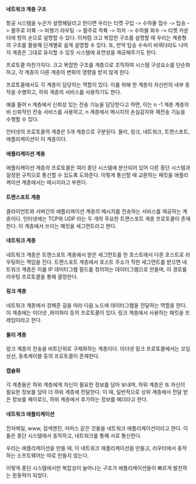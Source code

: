 
#### 네트워크 계층 구조
항공 시스템을 누군가 설명해달라고 한다면 우리는
티켓 구입 -> 수하물 접수 -> 탑승 -> 활주로 이륙 -> 비행기 라우팅 -> 활주로 착륙 -> 하차 -> 수하물 회수 -> 티켓 카운터에 항의
순으로 설명할 수 있다.
이처럼 크고 복잡한 구조를 설명할 때 우리는 계층형의 구조를 활용해 단계별로 쉽게 설명할 수 있다.
또, 만약 탑승 수속이 바뀌더라도 나머지 계층은 그대로 유지할 수 있듯 시스템에 유연성을 제공해주기도 한다.

프로토콜 마찬가지다. 크고 복잡한 구조를 계층으로 조직하여 시스템 구성요소를 단순화하고, 각 계층이 다른 계층의 변화의 영향을 받지 않게 한다.

프로토콜에서도 각 계층이 담당하는 역할이 있다. 이를 위해 한 계층이 자신만의 내부 동작을 수행하고, 하위 계층의 서비스를 사용하기도 한다.

예를 들어 n 계층에서 신뢰성 있는 전송 기능을 담당한다고 하면, 이는 n -1 계층 계층의 비 신뢰적인 전송 서비스를 사용하고, n 계층에서 메시지의 손실감지와 재전송 기능을 수행할 수 있다.

인터넷의 프로토콜의 계층은 5개 계층으로 구분된다. 물리, 링크, 네트워크, 트랜스포트, 애플리케이션이 이 계층이다.

#### 애플리케이션 계층
애플리케이션 계층의 프로토콜은 여러 종단 시스템에 분산되어 있어 다른 종단 시스템과 일정한 규칙으로 통신할 수 있도록 도와준다. 이렇게 통신할 때 교환하는 패킷을 애플리케이션 계층에서는 메시지라고 부른다.

#### 트랜스포트 계층
클라이언트와 서버간의 애플리케이션 계층의 메시지를 전송하는 서비스를 제공하는 계층이다.
인터넷에는 TCP와 UDP 라는 두 개의 주요한 트랜스포트 계층 프로토콜이 존재한다.
이 계층에서 쓰이는 패킷을 세그먼트라고 한다.

#### 네트워크 계층
네트워크 계층은 트랜스포트 계층에서 받은 세그먼트를 한 호스트에서 다른 호스트로 라우팅하는 책임을 진다.
트랜스포트 계층에서 호스트 주소가 적힌 세그먼트를 받으면 네트워크 계층은 이를 IP 데이터그램 필드를 정의하는 데이터그램으로 만들며, 이 경로를 라우팅 프로토콜을 통해 결정한다.

#### 링크 계층
네트워크 계층에서 정해준 길을 따라 다음 노드에 데이터그램을 전달하는 역할을 한다.
이 계층에는 이더넷 ,와이파이 등의 프로토콜이 있다.
링크 계층에서 사용하는 패킷을 프레임이라고 한다.

#### 물리 계층
링크 계층의 전송을 비트단위로 구체화하는 계층이다.  이더넷 링크 프로토콜에서는 꼬임상선, 동축케이블 등의 프로토콜이 존재한다.

#### 캡슐화
각 계층들은 하위 계층에게 자신이 필요한 정보를 담아 보내며, 하위 계층은 또 자신이 필요한 정보를 담아 더 하위 계층에 전달한다.
이 때, 일반적으로 상위 계층에서 전달 받은 정보를 페이로드, 하위 계층에서 추가하는 정보를 헤더라고 한다.

#### 네트워크 애플리케이션
전자메일, www, 검색엔진, 커머스 같은 것들을 네트워크 애플리케이션이라고 한다.
이들은 종단 시스템에서 동작하고, 네트워크를 통해 서로 통신한다.

우리는 애플리케이션을 만들 때, 이 네트워크 애플리케이션을 만들고, 라우터에서 동작하는 소프트웨어는 따로 만들지 않는다.

이렇게 종단 시스템에서만 복잡성이 늘어나는 구조가 애플리케이션들이 빠르게 발전하는 원동력이 되었다.
